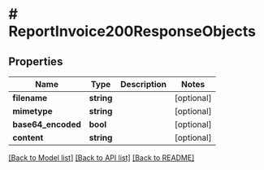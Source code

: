 # # ReportInvoice200ResponseObjects

## Properties

Name | Type | Description | Notes
------------ | ------------- | ------------- | -------------
**filename** | **string** |  | [optional]
**mimetype** | **string** |  | [optional]
**base64_encoded** | **bool** |  | [optional]
**content** | **string** |  | [optional]

[[Back to Model list]](../../README.md#models) [[Back to API list]](../../README.md#endpoints) [[Back to README]](../../README.md)
